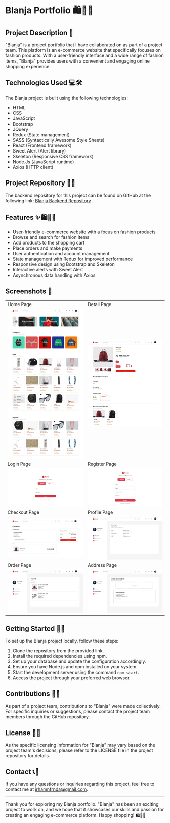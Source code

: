 # Blanja Portfolio 🛍️👗👠

## Project Description 🚀

"Blanja" is a project portfolio that I have collaborated on as part of a project team. This platform is an e-commerce website that specifically focuses on fashion products. With a user-friendly interface and a wide range of fashion items, "Blanja" provides users with a convenient and engaging online shopping experience.

## Technologies Used 💻🛠️

The Blanja project is built using the following technologies:

- HTML
- CSS
- JavaScript
- Bootstrap
- JQuery
- Redux (State management)
- SASS (Syntactically Awesome Style Sheets)
- React (Frontend framework)
- Sweet Alert (Alert library)
- Skeleton (Responsive CSS framework)
- Node.Js (JavaScript runtime)
- Axios (HTTP client)

## Project Repository 📂🔗

The backend repository for this project can be found on GitHub at the following link:
[Blanja Backend Repository](https://github.com/IrhamNfrnda/blanja-be)

## Features ✨🛍️👕👖

- User-friendly e-commerce website with a focus on fashion products
- Browse and search for fashion items
- Add products to the shopping cart
- Place orders and make payments
- User authentication and account management
- State management with Redux for improved performance
- Responsive design using Bootstrap and Skeleton
- Interactive alerts with Sweet Alert
- Asynchronous data handling with Axios

## Screenshots 📸

<table> 
   <tr>
    <td>Home Page</td>
    <td>Detail Page</td>
  </tr>
   <tr>
    <td><img width="350px" src="./screenshot/Home.jpeg" border="0" alt="Home" /></td>
    <td> <img width="350px" src="./screenshot/Detail.jpeg" border="0"  alt="Detail" /></td>
  </tr>
    <tr>
    <td>Login Page</td>
    <td>Register Page</td>
  </tr>
   <tr>
    <td><img width="350px" src="./screenshot/Login.png" border="0" alt="Login" /></td>
    <td> <img width="350px" src="./screenshot/Register.png" border="0"  alt="Register" /></td>
  </tr>
    <tr>
    <td>Checkout Page</td>
    <td>Profile Page</td>
  </tr>
   <tr>
    <td><img width="350px" src="./screenshot/Checkout.jpeg" border="0" alt="Login" /></td>
    <td> <img width="350px" src="./screenshot/Profile.jpeg" border="0"  alt="Register" /></td>
  </tr>
    <tr>
    <td>Order Page</td>
    <td>Address Page</td>
  </tr>
   <tr>
    <td><img width="350px" src="./screenshot/Order.jpeg" border="0" alt="Order" /></td>
    <td> <img width="350px" src="./screenshot/Address.jpeg" border="0"  alt="Address" /></td>
  </tr>
</table>

## Getting Started 🏁🚀

To set up the Blanja project locally, follow these steps:

1. Clone the repository from the provided link.
2. Install the required dependencies using npm.
3. Set up your database and update the configuration accordingly.
4. Ensure you have Node.js and npm installed on your system.
5. Start the development server using the command `npm start`.
6. Access the project through your preferred web browser.

## Contributions 🤝🌟

As part of a project team, contributions to "Blanja" were made collectively. For specific inquiries or suggestions, please contact the project team members through the GitHub repository.

## License 📜📝

As the specific licensing information for "Blanja" may vary based on the project team's decisions, please refer to the LICENSE file in the project repository for details.

## Contact 📞📧

If you have any questions or inquiries regarding this project, feel free to contact me at [irhamnfrnda@gmail.com](mailto:irhamnfrnda@gmail.com).

---

Thank you for exploring my Blanja portfolio. "Blanja" has been an exciting project to work on, and we hope that it showcases our skills and passion for creating an engaging e-commerce platform. Happy shopping! 🛍️👠👗
